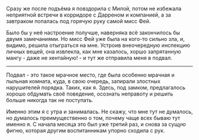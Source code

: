 ﻿Сразу же после подъёма я повздорила с Милой, потом не избежала неприятной встречи в корридоре с Дарреном и компанией, а за завтраком попалась под горячую руку самой мисс Фей.

Было бы у неё настроение получше, наверняка всё закончилось бы двумя замечаниями. Но мисс Фей уже была на кого-то сильно зла, и, видимо, решила отыграться на мне. Устроив внеочередную инспекцию личных вещей, она извлекла, как мне казалось, хоршо запрятанную мангу - даже не хентайную! - и тут же отправила меня в подвал.

---

Подвал - это такое мрачное место, где была особенно мрачная и пыльная комната, куда, в свою очередь, запирали злостных нарушителей порядка. Таких, как я. Здесь, под замком, предлагалось хорошо обдумать своё поведение, осознать неправоту и решить больше никогда так не поступать.

Именно этим я с утра и занималась. Не скажу, что мне тут не думалось, но думалось преимущественно о том, почему чаще всех бываю тут именно я. С начала месяца это был уже третий раз, и снова за сущую фигню, которая другим воспитанникам упорно сходила с рук.